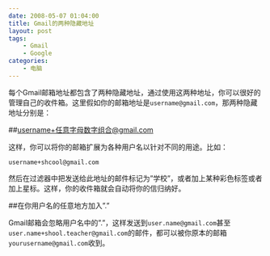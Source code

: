 ```yaml
---
date: 2008-05-07 01:04:00
title: Gmail的两种隐藏地址
layout: post
tags:
    - Gmail
    - Google
categories:
    - 电脑
---
```

每个Gmail邮箱地址都包含了两种隐藏地址，通过使用这两种地址，你可以很好的管理自己的收件箱。这里假如你的邮箱地址是`username@gmail.com`，那两种隐藏地址分别是：

##username+任意字母数字组合@gmail.com

这样，你可以将你的邮箱扩展为各种用户名以针对不同的用途。比如：

`username+shcool@gmail.com`

然后在过滤器中把发送给此地址的邮件标记为”学校”，或者加上某种彩色标签或者加上星标。这样，你的收件箱就会自动将你的信归纳好。

##在你用户名的任意地方加入”.”

Gmail邮箱会忽略用户名中的”.”，这样发送到`user.name@gmail.com`甚至`user.name+shool.teacher@gmail.com`的邮件，都可以被你原本的邮箱`yourusername@gmail.com`收到。
